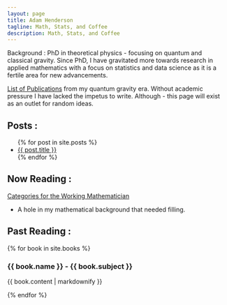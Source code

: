 ```yaml
---
layout: page
title: Adam Henderson
tagline: Math, Stats, and Coffee
description: Math, Stats, and Coffee
---
```


Background : PhD in theoretical physics - focusing on quantum and classical gravity. Since PhD, I have gravitated more towards research in applied mathematics with a focus on statistics and data science as it is a fertile area for new advancements. 

[List of Publications](http://inspirehep.net/author/profile/A.Henderson.1) from my quantum gravity era. Without academic pressure I have lacked the impetus to write. Although - this page will exist as an outlet for random ideas.

Posts : 
--------------

<ul>
  {% for post in site.posts %}
  <li class="post-title"><a href="{{ post.url }}">{{ post.title }}</a></li>
  {% endfor %}
</ul>

Now Reading : 
-------------

[Categories for the Working Mathematician](https://en.wikipedia.org/wiki/Categories_for_the_Working_Mathematician)
  * A hole in my mathematical background that needed filling.

Past Reading :
---------------

{% for book in site.books %}
  <h3>{{ book.name }} - {{ book.subject }}</h3>
  <p>{{ book.content | markdownify }}</p>
{% endfor %}

